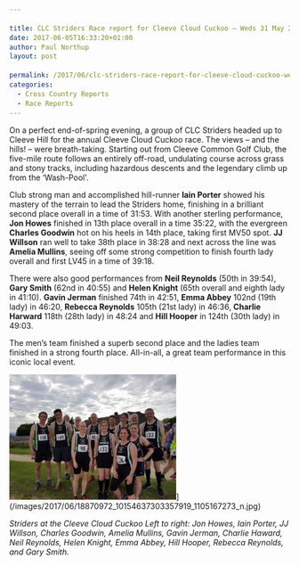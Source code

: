 ```yaml
---

title: CLC Striders Race report for Cleeve Cloud Cuckoo – Weds 31 May 2017
date: 2017-06-05T16:33:20+01:00
author: Paul Northup
layout: post

permalink: /2017/06/clc-striders-race-report-for-cleeve-cloud-cuckoo-weds-31-may-2017/
categories:
  - Cross Country Reports
  - Race Reports
---
```

On a perfect end-of-spring evening, a group of CLC Striders headed up to Cleeve Hill for the annual Cleeve Cloud Cuckoo race. The views – and the hills! – were breath-taking. Starting out from Cleeve Common Golf Club, the five-mile route follows an entirely off-road, undulating course across grass and stony tracks, including hazardous descents and the legendary climb up from the &#8216;Wash-Pool'.

Club strong man and accomplished hill-runner **Iain Porter** showed his mastery of the terrain to lead the Striders home, finishing in a brilliant second place overall in a time of 31:53. With another sterling performance, **Jon Howes** finished in 13th place overall in a time 35:22, with the evergreen **Charles Goodwin** hot on his heels in 14th place, taking first MV50 spot. **JJ Willson** ran well to take 38th place in 38:28 and next across the line was **Amelia Mullins**, seeing off some strong competition to finish fourth lady overall and first LV45 in a time of 39:18.

There were also good performances from **Neil Reynolds** (50th in 39:54), **Gary Smith** (62nd in 40:55) and **Helen Knight** (65th overall and eighth lady in 41:10). **Gavin Jerman** finished 74th in 42:51, **Emma Abbey** 102nd (19th lady) in 46:20, **Rebecca Reynolds** 105th (21st lady) in 46:36, **Charlie Harward** 118th (28th lady) in 48:24 and **Hill Hooper** in 124th (30th lady) in 49:03.

The men’s team finished a superb second place and the ladies team finished in a strong fourth place. All-in-all, a great team performance in this iconic local event.

<img src="/images/2017/06/18870972_10154637303357919_1105167273_n-300x225.jpg" alt="18870972_10154637303357919_1105167273_n"  />](/images/2017/06/18870972_10154637303357919_1105167273_n.jpg)

_Striders at the Cleeve Cloud Cuckoo Left to right: Jon Howes, Iain Porter, JJ Willson, Charles Goodwin, Amelia Mullins, Gavin Jerman, Charlie Haward, Neil Reynolds, Helen Knight, Emma Abbey, Hill Hooper, Rebecca Reynolds, and Gary Smith._